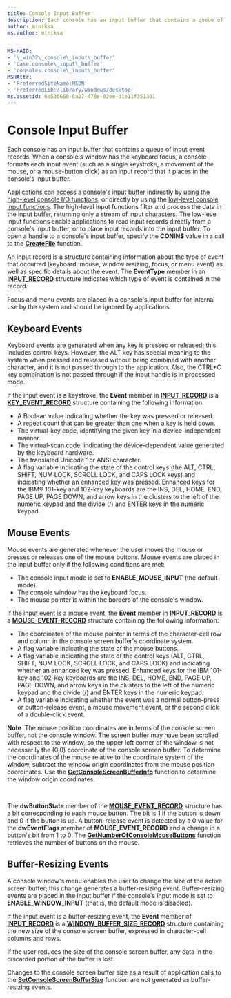 ```yaml
---
title: Console Input Buffer
description: Each console has an input buffer that contains a queue of input event records.
author: miniksa
ms.author: miniksa


MS-HAID:
- '\_win32\_console\_input\_buffer'
- 'base.console\_input\_buffer'
- 'consoles.console\_input\_buffer'
MSHAttr:
- 'PreferredSiteName:MSDN'
- 'PreferredLib:/library/windows/desktop'
ms.assetid: 6e536658-8a27-478e-82ee-d1e11f351301
---
```


# Console Input Buffer


Each console has an input buffer that contains a queue of input event records. When a console's window has the keyboard focus, a console formats each input event (such as a single keystroke, a movement of the mouse, or a mouse-button click) as an input record that it places in the console's input buffer.

Applications can access a console's input buffer indirectly by using the [high-level console I/O functions](high-level-console-input-and-output-functions.md), or directly by using the [low-level console input functions](low-level-console-input-functions.md). The high-level input functions filter and process the data in the input buffer, returning only a stream of input characters. The low-level input functions enable applications to read input records directly from a console's input buffer, or to place input records into the input buffer. To open a handle to a console's input buffer, specify the **CONIN$** value in a call to the [**CreateFile**](https://msdn.microsoft.com/library/windows/desktop/aa363858) function.

An input record is a structure containing information about the type of event that occurred (keyboard, mouse, window resizing, focus, or menu event) as well as specific details about the event. The **EventType** member in an [**INPUT\_RECORD**](input-record-str.md) structure indicates which type of event is contained in the record.

Focus and menu events are placed in a console's input buffer for internal use by the system and should be ignored by applications.

## <span id="Keyboard_Events"></span><span id="keyboard_events"></span><span id="KEYBOARD_EVENTS"></span>Keyboard Events


Keyboard events are generated when any key is pressed or released; this includes control keys. However, the ALT key has special meaning to the system when pressed and released without being combined with another character, and it is not passed through to the application. Also, the CTRL+C key combination is not passed through if the input handle is in processed mode.

If the input event is a keystroke, the **Event** member in [**INPUT\_RECORD**](input-record-str.md) is a [**KEY\_EVENT\_RECORD**](key-event-record-str.md) structure containing the following information:

-   A Boolean value indicating whether the key was pressed or released.
-   A repeat count that can be greater than one when a key is held down.
-   The virtual-key code, identifying the given key in a device-independent manner.
-   The virtual-scan code, indicating the device-dependent value generated by the keyboard hardware.
-   The translated Unicode™ or ANSI character.
-   A flag variable indicating the state of the control keys (the ALT, CTRL, SHIFT, NUM LOCK, SCROLL LOCK, and CAPS LOCK keys) and indicating whether an enhanced key was pressed. Enhanced keys for the IBM® 101-key and 102-key keyboards are the INS, DEL, HOME, END, PAGE UP, PAGE DOWN, and arrow keys in the clusters to the left of the numeric keypad and the divide (/) and ENTER keys in the numeric keypad.

## <span id="Mouse_Events"></span><span id="mouse_events"></span><span id="MOUSE_EVENTS"></span>Mouse Events


Mouse events are generated whenever the user moves the mouse or presses or releases one of the mouse buttons. Mouse events are placed in the input buffer only if the following conditions are met:

-   The console input mode is set to **ENABLE\_MOUSE\_INPUT** (the default mode).
-   The console window has the keyboard focus.
-   The mouse pointer is within the borders of the console's window.

If the input event is a mouse event, the **Event** member in [**INPUT\_RECORD**](input-record-str.md) is a [**MOUSE\_EVENT\_RECORD**](mouse-event-record-str.md) structure containing the following information:

-   The coordinates of the mouse pointer in terms of the character-cell row and column in the console screen buffer's coordinate system.
-   A flag variable indicating the state of the mouse buttons.
-   A flag variable indicating the state of the control keys (ALT, CTRL, SHIFT, NUM LOCK, SCROLL LOCK, and CAPS LOCK) and indicating whether an enhanced key was pressed. Enhanced keys for the IBM 101-key and 102-key keyboards are the INS, DEL, HOME, END, PAGE UP, PAGE DOWN, and arrow keys in the clusters to the left of the numeric keypad and the divide (/) and ENTER keys in the numeric keypad.
-   A flag variable indicating whether the event was a normal button-press or button-release event, a mouse movement event, or the second click of a double-click event.

**Note**  The mouse position coordinates are in terms of the console screen buffer, not the console window. The screen buffer may have been scrolled with respect to the window, so the upper left corner of the window is not necessarily the (0,0) coordinate of the console screen buffer. To determine the coordinates of the mouse relative to the coordinate system of the window, subtract the window origin coordinates from the mouse position coordinates. Use the [**GetConsoleScreenBufferInfo**](getconsolescreenbufferinfo.md) function to determine the window origin coordinates.

 

The **dwButtonState** member of the [**MOUSE\_EVENT\_RECORD**](mouse-event-record-str.md) structure has a bit corresponding to each mouse button. The bit is 1 if the button is down and 0 if the button is up. A button-release event is detected by a 0 value for the **dwEventFlags** member of **MOUSE\_EVENT\_RECORD** and a change in a button's bit from 1 to 0. The [**GetNumberOfConsoleMouseButtons**](getnumberofconsolemousebuttons.md) function retrieves the number of buttons on the mouse.

## <span id="Buffer-Resizing_Events"></span><span id="buffer-resizing_events"></span><span id="BUFFER-RESIZING_EVENTS"></span>Buffer-Resizing Events


A console window's menu enables the user to change the size of the active screen buffer; this change generates a buffer-resizing event. Buffer-resizing events are placed in the input buffer if the console's input mode is set to **ENABLE\_WINDOW\_INPUT** (that is, the default mode is disabled).

If the input event is a buffer-resizing event, the **Event** member of [**INPUT\_RECORD**](input-record-str.md) is a [**WINDOW\_BUFFER\_SIZE\_RECORD**](window-buffer-size-record-str.md) structure containing the new size of the console screen buffer, expressed in character-cell columns and rows.

If the user reduces the size of the console screen buffer, any data in the discarded portion of the buffer is lost.

Changes to the console screen buffer size as a result of application calls to the [**SetConsoleScreenBufferSize**](setconsolescreenbuffersize.md) function are not generated as buffer-resizing events.

 

 




